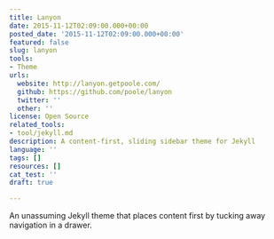 ```yaml
---
title: Lanyon
date: 2015-11-12T02:09:00.000+00:00
posted_date: '2015-11-12T02:09:00.000+00:00'
featured: false
slug: lanyon
tools:
- Theme
urls:
  website: http://lanyon.getpoole.com/
  github: https://github.com/poole/lanyon
  twitter: ''
  other: ''
license: Open Source
related_tools:
- tool/jekyll.md
description: A content-first, sliding sidebar theme for Jekyll
language: ''
tags: []
resources: []
cat_test: ''
draft: true

---
```

An unassuming Jekyll theme that places content first by tucking away navigation in a drawer.